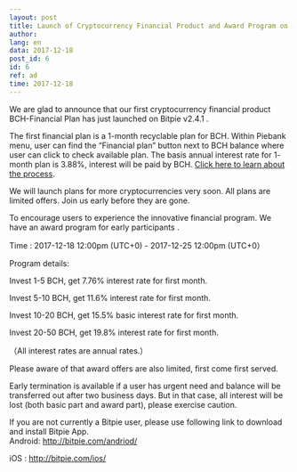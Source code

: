 ```yaml
---
layout: post
title: Launch of Cryptocurrency Financial Product and Award Program on BCH Financial Plan
author: 
lang: en
data: 2017-12-18
post_id: 6
id: 6
ref: ad
time: 2017-12-18
---
```


<p class="bch-p">We are glad to announce that our first cryptocurrency financial product BCH-Financial Plan has just launched on Bitpie v2.4.1 .
</p>

<p class="bch-p">
The first financial plan is a 1-month recyclable plan for BCH. Within Piebank menu, user can find the “Financial plan” button next to BCH balance where user can click to check available plan. The basis annual interest rate for 1- month plan is 3.88%, interest will be paid by BCH.  <a href="http://docs.bitpie.com/en/latest/financialPlan/index.html" target="_blank">Click here to learn about the process</a>.
</p>

<p class="bch-p">
We will launch plans for more cryptocurrencies very soon. All plans are limited offers. Join us early before they are gone.
</p>

<p class="bch-p">
To encourage  users to experience the innovative financial program. We have an award program for early participants .
</p>


Time : 2017-12-18 12:00pm (UTC+0) - 2017-12-25 12:00pm (UTC+0）


Program details:

Invest 1-5 BCH, get 7.76% interest rate for first month.

Invest 5-10 BCH, get 11.6% interest rate for first month.

Invest 10-20 BCH, get 15.5% basic interest rate for first month. 

Invest 20-50 BCH, get 19.8% interest rate for first month.

（All interest rates are annual rates.）

Please aware of that award offers are also limited, first come first served.  

<p class="bch-p">
Early termination is available if a user has urgent need and balance will be transferred out after two business days. But in that case, all interest will be lost (both basic part and award part), please exercise caution.
</p>

<p class="bch-p">
If you are not currently a Bitpie user, please use following link to download and install Bitpie App.<br/>
Android: <a href="http://bitpie.com/andriod/" target="_blank">http://bitpie.com/andriod/</a><br/>

iOS : <a href="http://bitpie.com/ios/" target="_blank">http://bitpie.com/ios/</a><br/>
</p>
